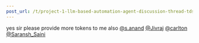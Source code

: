 ```yaml
---
post_url: /t/project-1-llm-based-automation-agent-discussion-thread-tds-jan-2025/164277/597
---
```

yes sir please provide more tokens to me also [@s.anand](/u/s.anand) [@Jivraj](/u/jivraj) [@carlton](/u/carlton) [@Saransh\_Saini](/u/saransh_saini)